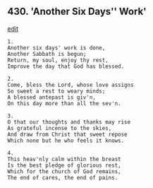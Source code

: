 
## 430.  'Another Six Days'' Work'
[edit](https://docs.google.com/document/d/1h2Ao_D95eAcnhJdwD4PVoFyQiXXVP_Uk/edit?mode=html)



    1.
    Another six days' work is done,
    Another Sabbath is begun;
    Return, my soul, enjoy thy rest,
    Improve the day that God has blessed.

    2.
    Come, bless the Lord, whose love assigns
    So sweet a rest to weary minds;
    A blessed antepast is giv'n,
    On this day more than all the sev'n.

    3.
    O that our thoughts and thanks may rise
    As grateful incense to the skies,
    And draw from Christ that sweet repose
    Which none but he who feels it knows.

    4.
    This heav'nly calm within the breast
    Is the best pledge of glorious rest,
    Which for the church of God remains,
    The end of cares, the end of pains.
